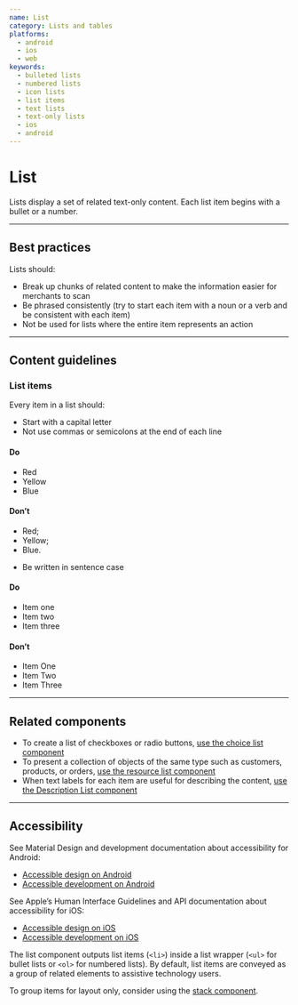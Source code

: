 ```yaml
---
name: List
category: Lists and tables
platforms:
  - android
  - ios
  - web
keywords:
  - bulleted lists
  - numbered lists
  - icon lists
  - list items
  - text lists
  - text-only lists
  - ios
  - android
---
```


# List

Lists display a set of related text-only content. Each list item begins with a bullet or a number.

---

## Best practices

Lists should:

- Break up chunks of related content to make the information easier for
  merchants to scan
- Be phrased consistently (try to start each item with a noun or a
  verb and be consistent with each item)
- Not be used for lists where the entire item represents an action

---

## Content guidelines

### List items

Every item in a list should:

- Start with a capital letter
- Not use commas or semicolons at the end of each line

<!-- usagelist -->

#### Do

- Red
- Yellow
- Blue

#### Don’t

- Red;
- Yellow;
- Blue.

<!-- end -->

- Be written in sentence case

<!-- usagelist -->

#### Do

- Item one
- Item two
- Item three

#### Don’t

- Item One
- Item Two
- Item Three

<!-- end -->

---

## Related components

- To create a list of checkboxes or radio buttons, [use the choice list component](https://polaris.shopify.com/components/forms/choice-list)
- To present a collection of objects of the same type such as customers, products, or orders, [use the resource list component](https://polaris.shopify.com/components/lists-and-tables/resource-list)
- When text labels for each item are useful for describing the content, [use the Description List component](https://polaris.shopify.com/components/lists-and-tables/description-list)

---

## Accessibility

<!-- content-for: android -->

See Material Design and development documentation about accessibility for Android:

- [Accessible design on Android](https://material.io/design/usability/accessibility.html)
- [Accessible development on Android](https://developer.android.com/guide/topics/ui/accessibility/)

<!-- /content-for -->

<!-- content-for: ios -->

See Apple’s Human Interface Guidelines and API documentation about accessibility for iOS:

- [Accessible design on iOS](https://developer.apple.com/design/human-interface-guidelines/ios/app-architecture/accessibility/)
- [Accessible development on iOS](https://developer.apple.com/accessibility/ios/)

<!-- /content-for -->

<!-- content-for: web -->

The list component outputs list items (`<li>`) inside a list wrapper (`<ul>` for bullet lists or `<ol>` for numbered lists). By default, list items are conveyed as a group of related elements to assistive technology users.

To group items for layout only, consider using the [stack component](https://polaris.shopify.com/components/structure/stack).

<!-- /content-for -->
